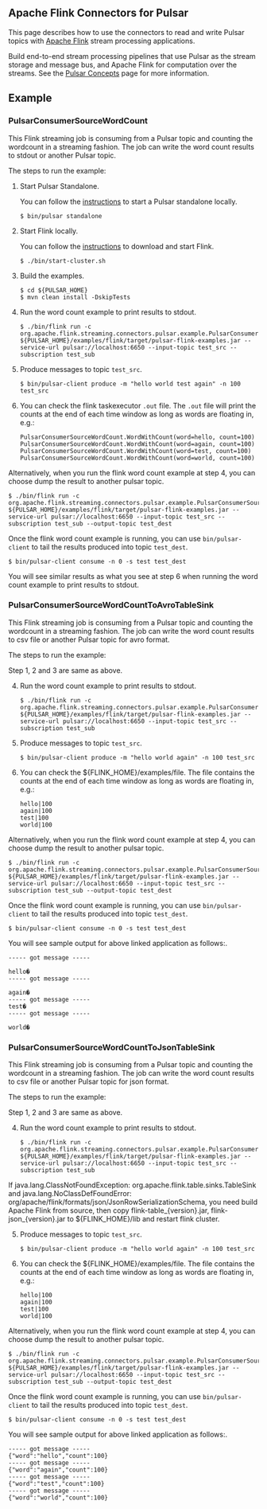 <!--

    Licensed to the Apache Software Foundation (ASF) under one
    or more contributor license agreements.  See the NOTICE file
    distributed with this work for additional information
    regarding copyright ownership.  The ASF licenses this file
    to you under the Apache License, Version 2.0 (the
    "License"); you may not use this file except in compliance
    with the License.  You may obtain a copy of the License at

      http://www.apache.org/licenses/LICENSE-2.0

    Unless required by applicable law or agreed to in writing,
    software distributed under the License is distributed on an
    "AS IS" BASIS, WITHOUT WARRANTIES OR CONDITIONS OF ANY
    KIND, either express or implied.  See the License for the
    specific language governing permissions and limitations
    under the License.

-->

## Apache Flink Connectors for Pulsar

This page describes how to use the connectors to read and write Pulsar topics with [Apache Flink](https://flink.apache.org/) stream processing applications.

Build end-to-end stream processing pipelines that use Pulsar as the stream storage and message bus, and Apache Flink for computation over the streams.
See the [Pulsar Concepts](https://pulsar.apache.org/docs/en/concepts-overview/) page for more information.

## Example

### PulsarConsumerSourceWordCount

This Flink streaming job is consuming from a Pulsar topic and counting the wordcount in a streaming fashion. The job can write the word count results
to stdout or another Pulsar topic.

The steps to run the example:

1. Start Pulsar Standalone.

    You can follow the [instructions](https://pulsar.apache.org/docs/en/standalone/) to start a Pulsar standalone locally.

    ```shell
    $ bin/pulsar standalone
    ```

2. Start Flink locally.

    You can follow the [instructions](https://ci.apache.org/projects/flink/flink-docs-release-1.6/quickstart/setup_quickstart.html) to download and start Flink.

    ```shell
    $ ./bin/start-cluster.sh
    ```

3. Build the examples.

    ```shell
    $ cd ${PULSAR_HOME}
    $ mvn clean install -DskipTests
    ```

4. Run the word count example to print results to stdout.

    ```shell
    $ ./bin/flink run -c org.apache.flink.streaming.connectors.pulsar.example.PulsarConsumerSourceWordCount ${PULSAR_HOME}/examples/flink/target/pulsar-flink-examples.jar --service-url pulsar://localhost:6650 --input-topic test_src --subscription test_sub
    ```

5. Produce messages to topic `test_src`.

    ```shell
    $ bin/pulsar-client produce -m "hello world test again" -n 100 test_src
    ```

6. You can check the flink taskexecutor `.out` file. The `.out` file will print the counts at the end of each time window as long as words are floating in, e.g.:

    ```shell
    PulsarConsumerSourceWordCount.WordWithCount(word=hello, count=100)
    PulsarConsumerSourceWordCount.WordWithCount(word=again, count=100)
    PulsarConsumerSourceWordCount.WordWithCount(word=test, count=100)
    PulsarConsumerSourceWordCount.WordWithCount(word=world, count=100)  
    ```

Alternatively, when you run the flink word count example at step 4, you can choose dump the result to another pulsar topic.

```shell
$ ./bin/flink run -c org.apache.flink.streaming.connectors.pulsar.example.PulsarConsumerSourceWordCount ${PULSAR_HOME}/examples/flink/target/pulsar-flink-examples.jar --service-url pulsar://localhost:6650 --input-topic test_src --subscription test_sub --output-topic test_dest
```

Once the flink word count example is running, you can use `bin/pulsar-client` to tail the results produced into topic `test_dest`.

```shell
$ bin/pulsar-client consume -n 0 -s test test_dest
```

You will see similar results as what you see at step 6 when running the word count example to print results to stdout.


### PulsarConsumerSourceWordCountToAvroTableSink

This Flink streaming job is consuming from a Pulsar topic and counting the wordcount in a streaming fashion. The job can write the word count results
to csv file or another Pulsar topic for avro format.

The steps to run the example:

Step 1, 2 and 3 are same as above.

4. Run the word count example to print results to stdout.

    ```shell
    $ ./bin/flink run -c org.apache.flink.streaming.connectors.pulsar.example.PulsarConsumerSourceWordCountToAvroTableSink ${PULSAR_HOME}/examples/flink/target/pulsar-flink-examples.jar --service-url pulsar://localhost:6650 --input-topic test_src --subscription test_sub
    ```

5. Produce messages to topic `test_src`.

    ```shell
    $ bin/pulsar-client produce -m "hello world again" -n 100 test_src
    ```

6. You can check the ${FLINK_HOME}/examples/file. The file contains the counts at the end of each time window as long as words are floating in, e.g.:

    ```file
    hello|100
    again|100
    test|100
    world|100
    ```

Alternatively, when you run the flink word count example at step 4, you can choose dump the result to another pulsar topic.

```shell
$ ./bin/flink run -c org.apache.flink.streaming.connectors.pulsar.example.PulsarConsumerSourceWordCountToAvroTableSink ${PULSAR_HOME}/examples/flink/target/pulsar-flink-examples.jar --service-url pulsar://localhost:6650 --input-topic test_src --subscription test_sub --output-topic test_dest
```

Once the flink word count example is running, you can use `bin/pulsar-client` to tail the results produced into topic `test_dest`.

```shell
$ bin/pulsar-client consume -n 0 -s test test_dest
```

You will see sample output for above linked application as follows:.
```
----- got message -----

hello�
----- got message -----

again�
----- got message -----
test�
----- got message -----

world�

```

### PulsarConsumerSourceWordCountToJsonTableSink

This Flink streaming job is consuming from a Pulsar topic and counting the wordcount in a streaming fashion. The job can write the word count results
to csv file or another Pulsar topic for json format.

The steps to run the example:

Step 1, 2 and 3 are same as above.

4. Run the word count example to print results to stdout.

    ```shell
    $ ./bin/flink run -c org.apache.flink.streaming.connectors.pulsar.example.PulsarConsumerSourceWordCountToJsonTableSink ${PULSAR_HOME}/examples/flink/target/pulsar-flink-examples.jar --service-url pulsar://localhost:6650 --input-topic test_src --subscription test_sub
    ```

If java.lang.ClassNotFoundException: org.apache.flink.table.sinks.TableSink and java.lang.NoClassDefFoundError: org/apache/flink/formats/json/JsonRowSerializationSchema, you need build Apache Flink from source, then copy flink-table_{version}.jar, flink-json_{version}.jar to ${FLINK_HOME}/lib and restart flink cluster. 

5. Produce messages to topic `test_src`.

    ```shell
    $ bin/pulsar-client produce -m "hello world again" -n 100 test_src
    ```

6. You can check the ${FLINK_HOME}/examples/file. The file contains the counts at the end of each time window as long as words are floating in, e.g.:

    ```file
    hello|100
    again|100
    test|100
    world|100
    ```

Alternatively, when you run the flink word count example at step 4, you can choose dump the result to another pulsar topic.

```shell
$ ./bin/flink run -c org.apache.flink.streaming.connectors.pulsar.example.PulsarConsumerSourceWordCountToJsonTableSink ${PULSAR_HOME}/examples/flink/target/pulsar-flink-examples.jar --service-url pulsar://localhost:6650 --input-topic test_src --subscription test_sub --output-topic test_dest
```

Once the flink word count example is running, you can use `bin/pulsar-client` to tail the results produced into topic `test_dest`.

```shell
$ bin/pulsar-client consume -n 0 -s test test_dest
```

You will see sample output for above linked application as follows:.
```
----- got message -----
{"word":"hello","count":100}
----- got message -----
{"word":"again","count":100}
----- got message -----
{"word":"test","count":100}
----- got message -----
{"word":"world","count":100}
```